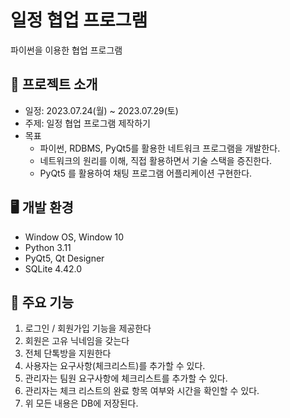 # 일정 협업 프로그램
파이썬을 이용한 협업 프로그램

## 📒 프로젝트 소개
- 일정: 2023.07.24(월) ~ 2023.07.29(토)
- 주제: 일정 협업 프로그램 제작하기
- 목표
  - 파이썬, RDBMS, PyQt5를 활용한 네트워크 프로그램을 개발한다.
  - 네트워크의 원리를 이해, 직접 활용하면서 기술 스택을 증진한다.
  - PyQt5 를 활용하여 채팅 프로그램 어플리케이션 구현한다.

## 🖥️ 개발 환경
- Window OS, Window 10
- Python 3.11
- PyQt5, Qt Designer
- SQLite 4.42.0

## 📌 주요 기능
1. 로그인 / 회원가입 기능을 제공한다
2. 회원은 고유 닉네임을 갖는다
3. 전체 단톡방을 지원한다
4. 사용자는 요구사항(체크리스트)를 추가할 수 있다.
5. 관리자는 팀원 요구사항에 체크리스트를 추가할 수 있다.
6. 관리자는 체크 리스트의 완료 항목 여부와 시간을 확인할 수 있다.
7. 위 모든 내용은 DB에 저장된다.




